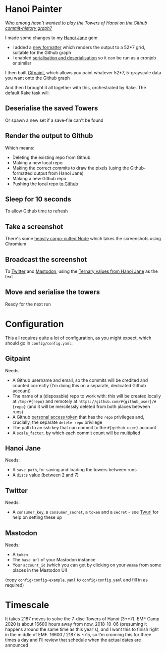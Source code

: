# Hanoi Painter

_[Who among hasn't wanted to play the Towers of Hanoi on the Github commit-history graph?](https://github.com/towers-of-hanoi)_

I made some changes to my [Hanoi Jane](http://sam.pikesley.org/projects/hanoi-jane/) gem:
* I added a [new formatter](https://github.com/pikesley/hanoi-jane/blob/master/lib/hanoi/jane/formatters/github.rb) which renders the output to a 52*7 grid, suitable for the Github graph
* I enabled [serialisation and deserialisation](https://github.com/pikesley/hanoi-jane/blob/master/spec/hanoi/jane/serialise_spec.rb) so it can be run as a cronjob or similar

I then built [Gitpaint](http://sam.pikesley.org/projects/gitpaint/), which allows you paint whatever 52*7, 5-grayscale data you want onto the Github graph

And then I brought it all together with this, orchestrated by Rake. The default Rake task will:

## Deserialise the saved Towers

Or spawn a new set if a save-file can't be found

## Render the output to Github

Which means:

* Deleting the existing repo from Github
* Making a new local repo
* Making the correct commits to draw the pixels (using the Github-formatted output from Hanoi Jane)
* Making a new Github repo
* Pushing the local repo [to Github](https://github.com/towers-of-hanoi)

## Sleep for 10 seconds

To allow Github time to refresh

## Take a screenshot

There's some [heavily cargo-culted Node](https://github.com/pikesley/hanoi-painter/blob/master/snapper.js) which takes the screenshots using Chromium

## Broadcast the screenshot

To [Twitter](https://twitter.com/hanoi_jane) and [Mastodon](https://mastodon.me.uk/@hanoi_jane), using the [Ternary values from Hanoi Jane](https://github.com/pikesley/hanoi-jane/blob/master/README.md#constrained-version) as the text

## Move and serialise the towers

Ready for the next run

# Configuration

This all requires quite a lot of configuration, as you might expect, which should go in `config/config.yaml`:

## Gitpaint

Needs:
* A Github username and email, so the commits will be credited and counted correctly (I'm doing this on a separate, dedicated Github account)
* The name of a (disposable) repo to work with: this will be created locally at `/tmp/#{repo}` and remotely at `https://github.com/#{github_user}/#{repo}` (and it will be mercilessly deleted from both places between runs)
* A Github [personal access token](https://github.com/settings/tokens) that has the `repo` privileges and, crucially, the separate `delete repo` privilege
* The path to an ssh key that can commit to the `#{github_user}` account
* A `scale_factor`, by which each commit count will be multiplied

## Hanoi Jane

Needs:
* A `save_path`, for saving and loading the towers between runs
* A `discs` value (between 2 and 7)

## Twitter

Needs:
* A `consumer_key`, a `consumer_secret`, a `token` and a `secret` - see [Twurl](https://github.com/twitter/twurl/blob/master/README) for help on setting these up

## Mastodon

Needs:
* A `token`
* The `base_url` of your Mastodon instance
* Your `account_id` (which you can get by clicking on your `@name` from some places in the Mastodon UI)

(copy `config/config-example.yaml` to `config/config.yaml` and fill in as required)

# Timescale

It takes 2187 moves to solve the 7-disc Towers of Hanoi (3**7). EMF Camp 2020 is about 16600 hours away from now, 2018-10-06 (presuming it happens around the same time as this year's), and I want this to finish right in the middle of EMF. 16600 / 2187 is ~7.5, so I'm cronning this for three times a day and I'll review that schedule when the actual dates are announced
